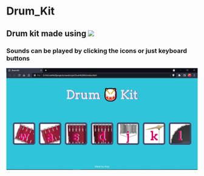 # Drum_Kit
## Drum kit made using <img src="https://img.shields.io/badge/JavaScript-F7DF1E?style=for-the-badge&logo=javascript&logoColor=black">
### Sounds can be played by clicking the icons or just keyboard buttons

<img src = "images/Capture.PNG">
